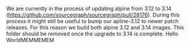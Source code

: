 We are currently in the process of updating alpine from 3.12 to
3.14 (https://github.com/sourcegraph/sourcegraph/pull/28176). During this process it might still be useful to bump our
apline-3.12 to newer patch releases. For this reason we build both alpine 3.12 and 3.14 images. This folder should be
removed once the upgrade to 3.14 is complete.
Hello WorldMEMMEMEM
